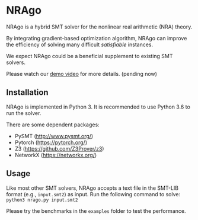 # NRAgo

NRAgo is a hybrid SMT solver for the nonlinear real arithmetic (NRA) theory.

By integrating gradient-based optimization algorithm, NRAgo can improve the efficiency of solving many difficult _satisfiable_ instances.

We expect NRAgo could be a beneficial supplement to existing SMT solvers.

Please watch our [demo video](#) for more details. (pending now)

## Installation

NRAgo is implemented in Python 3. It is recommended to use Python 3.6 to run the solver.

There are some dependent packages:
- PySMT (<http://www.pysmt.org/>)
- Pytorch (<https://pytorch.org/>)
- Z3 (<https://github.com/Z3Prover/z3>)
- NetworkX (<https://networkx.org/>)

## Usage

Like most other SMT solvers, NRAgo accepts a text file in the SMT-LIB format (e.g., `input.smt2`) as input. Run the following command to solve:
`python3 nrago.py input.smt2`

Please try the benchmarks in the `examples` folder to test the performance.
